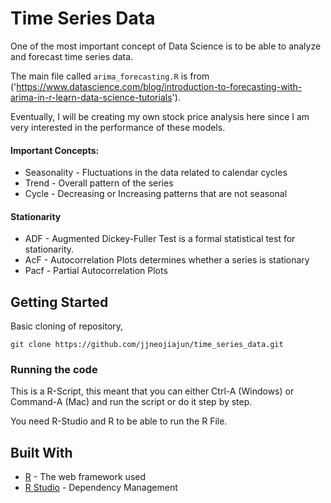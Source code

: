 # Time Series Data

One of the most important concept of Data Science is to be able to analyze and forecast time series data.

The main file called `arima_forecasting.R` is from ('https://www.datascience.com/blog/introduction-to-forecasting-with-arima-in-r-learn-data-science-tutorials').

Eventually, I will be creating my own stock price analysis here since I am very interested in the performance of these models.

#### Important Concepts:

* Seasonality - Fluctuations in the data related to calendar cycles
* Trend - Overall pattern of the series
* Cycle - Decreasing or Increasing patterns that are not seasonal

#### Stationarity 
* ADF - Augmented Dickey-Fuller Test is a formal statistical test for stationarity.  
* AcF - Autocorrelation Plots determines whether a series is stationary
* Pacf - Partial Autocorrelation Plots 


## Getting Started

Basic cloning of repository,

`git clone https://github.com/jjneojiajun/time_series_data.git`

### Running the code 

This is a R-Script, this meant that you can either Ctrl-A (Windows) or Command-A (Mac) and run the script or do it step by step.

You need R-Studio and R to be able to run the R File. 

## Built With

* [R](http://www.dropwizard.io/1.0.2/docs/) - The web framework used
* [R Studio](https://maven.apache.org/) - Dependency Management


